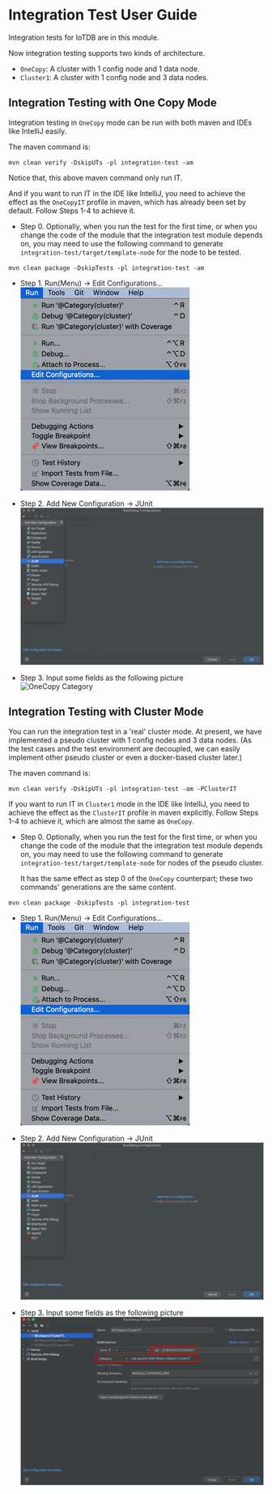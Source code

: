 <!--

    Licensed to the Apache Software Foundation (ASF) under one
    or more contributor license agreements.  See the NOTICE file
    distributed with this work for additional information
    regarding copyright ownership.  The ASF licenses this file
    to you under the Apache License, Version 2.0 (the
    "License"); you may not use this file except in compliance
    with the License.  You may obtain a copy of the License at

        http://www.apache.org/licenses/LICENSE-2.0

    Unless required by applicable law or agreed to in writing,
    software distributed under the License is distributed on an
    "AS IS" BASIS, WITHOUT WARRANTIES OR CONDITIONS OF ANY
    KIND, either express or implied.  See the License for the
    specific language governing permissions and limitations
    under the License.

-->

# Integration Test User Guide

Integration tests for IoTDB are in this module.

Now integration testing supports two kinds of architecture.

- `OneCopy`: A cluster with 1 config node and 1 data node.
- `Cluster1`: A cluster with 1 config node and 3 data nodes.

## Integration Testing with One Copy Mode

Integration testing in `OneCopy` mode can be run with both maven and IDEs like IntelliJ easily.

The maven command is:
```
mvn clean verify -DskipUTs -pl integration-test -am
```

Notice that, this above maven command only run IT.

And if you want to run IT in the IDE like IntelliJ, you need to achieve the effect as the `OneCopyIT` profile in maven, which has already been set by default. Follow Steps 1-4 to achieve it.

- Step 0. Optionally, when you run the test for the first time, or when you change the code of the module that the integration test module depends on, you may need to use the following command to generate `integration-test/target/template-node` for the node to be tested.   
  
```
mvn clean package -DskipTests -pl integration-test -am
```

- Step 1. Run(Menu) -> Edit Configurations...  
  ![Run(Menu)](https://github.com/apache/iotdb-bin-resources/blob/main/integration-test/pic/Run(Menu).png?raw=true)


- Step 2. Add New Configuration -> JUnit  
  ![Add New Configuration](https://github.com/apache/iotdb-bin-resources/blob/main/integration-test/pic/Add_New_Configuration.png?raw=true)


- Step 3. Input some fields as the following picture  
  ![OneCopy Category](https://github.com/apache/iotdb-bin-resources/blob/main/integration-test/pic/OneCopy_Category.png?raw=true)

## Integration Testing with Cluster Mode

You can run the integration test in a 'real' cluster mode. At present, we have implemented a pseudo cluster with 1 config nodes and 3 data nodes.
(As the test cases and the test environment are decoupled, we can easily implement other pseudo cluster or even a docker-based cluster later.)

The maven command is:
```
mvn clean verify -DskipUTs -pl integration-test -am -PClusterIT
```

If you want to run IT in `Cluster1` mode in the IDE like IntelliJ, you need to achieve the effect as the `ClusterIT` profile in maven explicitly. Follow Steps 1-4 to achieve it, which are almost the same as `OneCopy`.


- Step 0. Optionally, when you run the test for the first time, or when you change the code of the module that the integration test module depends on, you may need to use the following command to generate `integration-test/target/template-node` for nodes of the pseudo cluster.
  
  It has the same effect as step 0 of the `OneCopy` counterpart; these two commands' generations are the same content.
```
mvn clean package -DskipTests -pl integration-test
```

- Step 1. Run(Menu) -> Edit Configurations...  
  ![Run(Menu)](https://github.com/apache/iotdb-bin-resources/blob/main/integration-test/pic/Run(Menu).png?raw=true)


- Step 2. Add New Configuration -> JUnit  
  ![Add New Configuration](https://github.com/apache/iotdb-bin-resources/blob/main/integration-test/pic/Add_New_Configuration.png?raw=true)


- Step 3. Input some fields as the following picture  
  ![ClusterIT Category](https://github.com/apache/iotdb-bin-resources/blob/main/integration-test/pic/ClusterIT_Category.png?raw=true)